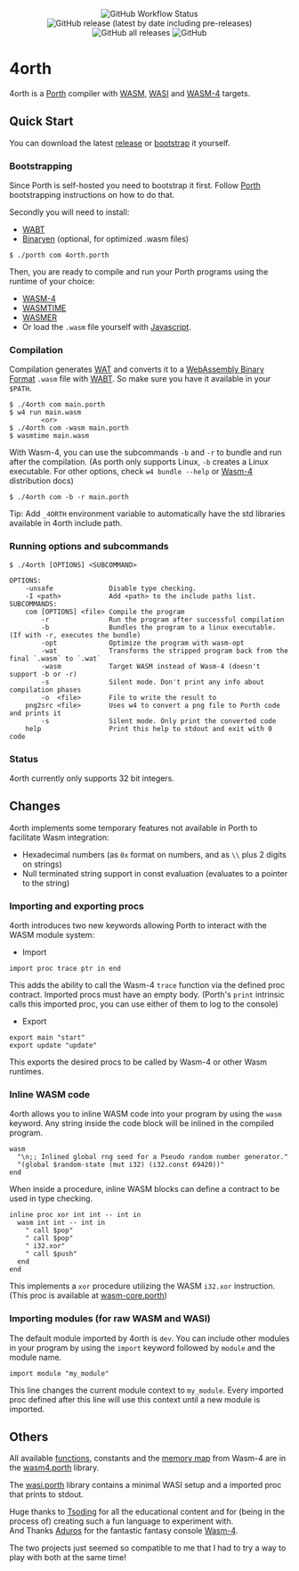 <p align="center">
        <img alt="GitHub Workflow Status" src="https://img.shields.io/github/workflow/status/lunaamora/4orth/CI">
        <img alt="GitHub release (latest by date including pre-releases)" src="https://img.shields.io/github/v/release/lunaamora/4orth?include_prereleases">
        <img alt="GitHub all releases" src="https://img.shields.io/github/downloads/lunaamora/4orth/total">
        <img alt="GitHub" src="https://img.shields.io/github/license/lunaamora/4orth">
</p>

# 4orth 
4orth is a [Porth](https://gitlab.com/tsoding/porth) compiler with [WASM](https://webassembly.org/), [WASI](https://wasi.dev/) and [WASM-4](https://wasm4.org/) targets.

## Quick Start

You can download the latest [release](https://github.com/FrankWPA/4orth/releases) or [bootstrap](https://github.com/FrankWPA/4orth#bootstrapping) it yourself.

### Bootstrapping

Since Porth is self-hosted you need to bootstrap it first. Follow [Porth](https://gitlab.com/tsoding/porth) bootstrapping instructions on how to do that.

Secondly you will need to install:
- [WABT](https://github.com/WebAssembly/wabt)
- [Binaryen](https://github.com/WebAssembly/binaryen) (optional, for optimized .wasm files)

```console
$ ./porth com 4orth.porth
```

Then, you are ready to compile and run your Porth programs using the runtime of your choice:
- [WASM-4](https://wasm4.org/)
- [WASMTIME](https://wasmtime.dev/)
- [WASMER](https://wasmer.io/)
- Or load the `.wasm` file yourself with [Javascript](https://developer.mozilla.org/en-US/docs/WebAssembly/Loading_and_running).

### Compilation

Compilation generates [WAT](https://developer.mozilla.org/en-US/docs/WebAssembly/Understanding_the_text_format) and converts it to a [WebAssembly Binary Format](https://webassembly.github.io/spec/core/binary/index.html) `.wasm` file with [WABT](https://developer.mozilla.org/en-US/docs/WebAssembly/Text_format_to_wasm). So make sure you have it available in your `$PATH`.

```console
$ ./4orth com main.porth
$ w4 run main.wasm
        <or>
$ ./4orth com -wasm main.porth
$ wasmtime main.wasm
```

With Wasm-4, you can use the subcommands `-b` and `-r` to bundle and run after the compilation. (As porth only supports Linux, `-b` creates a Linux executable. For other options, check `w4 bundle --help` or [Wasm-4](https://wasm4.org/docs/guides/distribution) distribution docs)

```console
$ ./4orth com -b -r main.porth
```

Tip: Add `_4ORTH` environment variable to automatically have the std libraries available in 4orth include path.

### Running options and subcommands

```console
$ ./4orth [OPTIONS] <SUBCOMMAND>

OPTIONS:
    -unsafe              Disable type checking.
    -I <path>            Add <path> to the include paths list.
SUBCOMMANDS:
    com [OPTIONS] <file> Compile the program
        -r               Run the program after successful compilation
        -b               Bundles the program to a linux executable. (If with -r, executes the bundle)
        -opt             Optimize the program with wasm-opt
        -wat             Transforms the stripped program back from the final `.wasm` to `.wat`
        -wasm            Target WASM instead of Wasm-4 (doesn't support -b or -r)
        -s               Silent mode. Don't print any info about compilation phases
        -o  <file>       File to write the result to 
    png2src <file>       Uses w4 to convert a png file to Porth code and prints it
        -s               Silent mode. Only print the converted code
    help                 Print this help to stdout and exit with 0 code
```

### Status

4orth currently only supports 32 bit integers.

## Changes

4orth implements some temporary features not available in Porth to facilitate Wasm integration:

- Hexadecimal numbers (as `0x` format on numbers, and as `\\` plus 2 digits on strings)
- Null terminated string support in const evaluation (evaluates to a pointer to the string)

### Importing and exporting procs
4orth introduces two new keywords allowing Porth to interact with the WASM module system:

- Import
```porth
import proc trace ptr in end
```
This adds the ability to call the Wasm-4 `trace` function via the defined proc contract. Imported procs must have an empty body. 
(Porth's `print` intrinsic calls this imported proc, you can use either of them to log to the console)

- Export
```porth
export main "start"
export update "update"
```

This exports the desired procs to be called by Wasm-4 or other Wasm runtimes.

### Inline WASM code
4orth allows you to inline WASM code into your program by using the `wasm` keyword. Any string inside the code block will be inlined in the compiled program.

```porth
wasm 
  "\n;; Inlined global rng seed for a Pseudo random number generator."
  "(global $random-state (mut i32) (i32.const 69420))" 
end
```

When inside a procedure, inline WASM blocks can define a contract to be used in type checking.

```porth
inline proc xor int int -- int in
  wasm int int -- int in
    " call $pop"
    " call $pop"
    " i32.xor"
    " call $push"
  end
end
```

This implements a `xor` procedure utilizing the WASM `i32.xor` instruction. (This proc is available at [wasm-core.porth](./std/wasm-core.porth))

### Importing modules (for raw WASM and WASI)

The default module imported by 4orth is `dev`. You can include other modules in your program by using the `import` keyword followed by `module` and the module name.

```porth
import module "my_module"
```
This line changes the current module context to `my_module`. Every imported proc defined after this line will use this context until a new module is imported.

## Others

All available [functions](https://wasm4.org/docs/reference/functions), constants and the [memory map](https://wasm4.org/docs/reference/memory) from Wasm-4 are in the [wasm4.porth](./std/wasm4.porth) library.

The [wasi.porth](./std/wasi.porth) library contains a minimal WASI setup and a imported proc that prints to stdout.

Huge thanks to [Tsoding](https://github.com/tsoding) for all the educational content and for (being in the process of) creating such a fun language to experiment with.\
And Thanks [Aduros](https://github.com/aduros) for the fantastic fantasy console [Wasm-4](https://wasm4.org/).

The two projects just seemed so compatible to me that I had to try a way to play with both at the same time!
